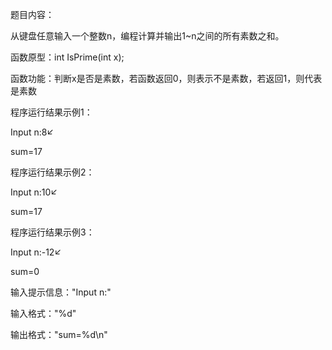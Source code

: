 题目内容：


从键盘任意输入一个整数n，编程计算并输出1~n之间的所有素数之和。

函数原型：int IsPrime(int x);

函数功能：判断x是否是素数，若函数返回0，则表示不是素数，若返回1，则代表是素数



程序运行结果示例1：


Input n:8↙

sum=17



程序运行结果示例2：



Input n:10↙

sum=17



程序运行结果示例3：


Input n:-12↙

sum=0

输入提示信息："Input n:"

输入格式："%d"

输出格式："sum=%d\n"